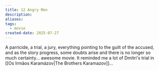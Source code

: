 ```yaml
---
title: 12 Angry Men
description: 
aliases: 
tags:
  - movie
created-date: 2025-07-27
---
```


A parricide, a trial, a jury, everything pointing to the guilt of the accused, and as the story progress, some doubts arise and there is no longer so much certainty... awesome movie. It reminded me a lot of Dmitri's trial in [[Os Irmãos Karamázov|The Brothers Karamazov]]...


